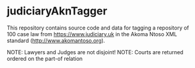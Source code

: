 # judiciaryAknTagger
This repository contains source code and data for tagging a repository of 100 case law from https://www.judiciary.uk in the Akoma Ntoso XML standard (http://www.akomantoso.org).

NOTE: Lawyers and Judges are not disjoint!
NOTE: Courts are returned ordered on the part-of relation
